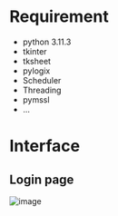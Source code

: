 # Requirement

* python 3.11.3
* tkinter
* tksheet
* pylogix
* Scheduler
* Threading
* pymssl
* ...
  
# Interface

## Login page
![image](https://github.com/DatMinhLeChon/CE_GUI/assets/93373784/09648b41-b345-4cbe-a6b1-32b762067086)
